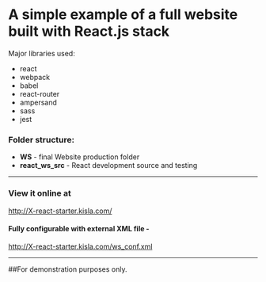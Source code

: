 # A simple example of a full website built with React.js stack

Major libraries used:
- react
- webpack
- babel
- react-router
- ampersand
- sass
- jest

### Folder structure:
- **WS** - final Website production folder
- **react_ws_src** - React development source and testing

---

### View it online at 
http://X-react-starter.kisla.com/

#### Fully configurable with external XML file - 
http://X-react-starter.kisla.com/ws_conf.xml

---

##For demonstration purposes only.
